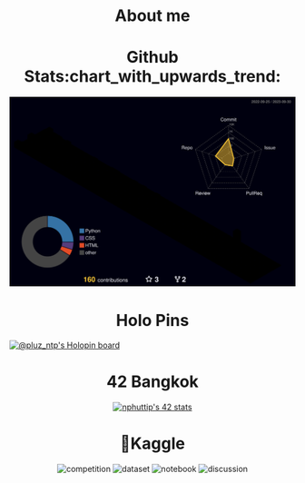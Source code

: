 <h1 align="center" >About me</h1>
<h1 align="center" >Github Stats:chart_with_upwards_trend:</h1>

![](./profile-3d-contrib/profile-night-rainbow.svg)

<h1 align="center">Holo Pins</h1>

[![@pluz_ntp's Holopin board](https://holopin.io/api/user/board?user=pluz_ntp)](https://holopin.io/@pluz_ntp)
<h1 align="center">42 Bangkok</h1>
<div align="center" ><a href="https://github.com/JaeSeoKim/badge42"><img src="https://badge42.vercel.app/api/v2/cl9a1vfoe01040gkwzxgwkdv9/stats?cursusId=3&coalitionId=undefined" alt="nphuttip's 42 stats" /></a></div>

<h1 align="center">&#129497;Kaggle</h1>
<div align="center">

![competition](https://road-to-kaggle-grandmaster.vercel.app/api/badges/pluz123/competition)
![dataset](https://road-to-kaggle-grandmaster.vercel.app/api/badges/pluz123/dataset)
![notebook](https://road-to-kaggle-grandmaster.vercel.app/api/badges/pluz123/notebook)
![discussion](https://road-to-kaggle-grandmaster.vercel.app/api/badges/pluz123/discussion)
</div>
